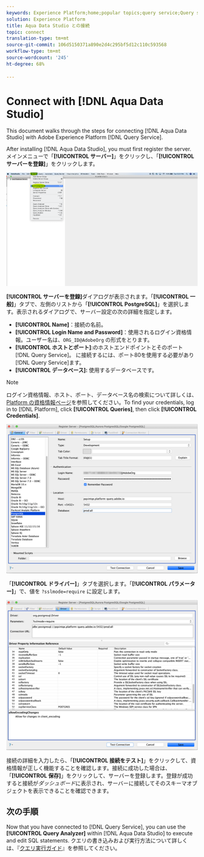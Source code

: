 ```yaml
---
keywords: Experience Platform;home;popular topics;query service;Query service;Aqua Data Studio;Aqua data studio;connect to query service;
solution: Experience Platform
title: Aqua Data Studio との接続
topic: connect
translation-type: tm+mt
source-git-commit: 106d5150371a890e2d4c295bf5d12c110c593568
workflow-type: tm+mt
source-wordcount: '245'
ht-degree: 68%

---
```



# Connect with [!DNL Aqua Data Studio]

This document walks through the steps for connecting [!DNL Aqua Data Studio] with Adobe Experience Platform [!DNL Query Service].

After installing [!DNL Aqua Data Studio], you must first register the server. メインメニューで「**[!UICONTROL サーバー]**」をクリックし、「**[!UICONTROL サーバーを登録]**」をクリックします。

![](../images/clients/aqua-data-studio/register-server.png)

**[!UICONTROL サーバーを登録]**&#x200B;ダイアログが表示されます。「**[!UICONTROL 一般]**」タブで、左側のリストから「**[!UICONTROL PostgreSQL]**」を選択します。表示されるダイアログで、サーバー設定の次の詳細を指定します。

- **[!UICONTROL Name]**：接続の名前。
- **[!UICONTROL Login Name and Password]**：使用されるログイン資格情報。ユーザー名は、`ORG_ID@AdobeOrg` の形式をとります。
- **[!UICONTROL ホストとポート]**:のホストエンドポイントとそのポート [!DNL Query Service]。 に接続するには、ポート80を使用する必要があり [!DNL Query Service]ます。
- **[!UICONTROL データベース]:** 使用するデータベースです。

>[!NOTE]
>
> ログイン資格情報、ホスト、ポート、データベース名の検索について詳しくは、[Platform の資格情報ページ](https://platform.adobe.com/query/configuration)を参照してください。To find your credentials, log in to [!DNL Platform], click **[!UICONTROL Queries]**, then click **[!UICONTROL Credentials]**.

![](../images/clients/aqua-data-studio/register-server-general-tab.png)

「**[!UICONTROL ドライバー]**」タブを選択します。「**[!UICONTROL パラメーター]**」で、値を `?sslmode=require` に設定します。

![](../images/clients/aqua-data-studio/register-server-driver-tab.png)

接続の詳細を入力したら、「**[!UICONTROL 接続をテスト]**」をクリックして、資格情報が正しく機能することを確認します。接続に成功した場合は、「**[!UICONTROL 保存]**」をクリックして、サーバーを登録します。登録が成功すると接続が&#x200B;*ダッシュボード*&#x200B;に表示され、サーバーに接続してそのスキーマオブジェクトを表示できることを確認できます。

## 次の手順

Now that you have connected to [!DNL Query Service], you can use the **[!UICONTROL Query Analyzer]** within [!DNL Aqua Data Studio] to execute and edit SQL statements. クエリの書き込みおよび実行方法について詳しくは、『[クエリ実行ガイド](../creating-queries/creating-queries.md)』を参照してください。